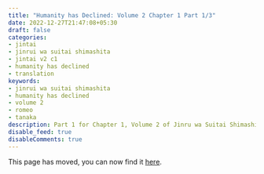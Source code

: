 ```yaml
---
title: "Humanity has Declined: Volume 2 Chapter 1 Part 1/3"
date: 2022-12-27T21:47:08+05:30
draft: false
categories:
- jintai
- jinrui wa suitai shimashita
- jintai v2 c1
- humanity has declined
- translation
keywords:
- jinrui wa suitai shimashita
- humanity has declined
- volume 2
- romeo
- tanaka
description: Part 1 for Chapter 1, Volume 2 of Jinru wa Suitai Shimashita.
disable_feed: true
disableComments: true
---
```


This page has moved, you can now find it [here](https://wscp.dev/posts/tls/jintai/vol2/chapter1/jintai-v2-c1-p1/).